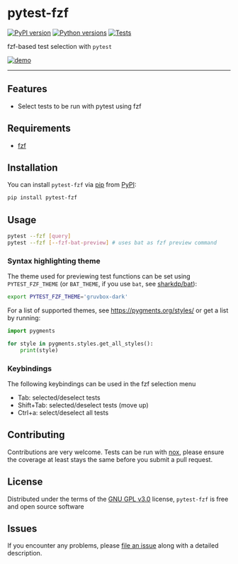 # pytest-fzf

[![PyPI version](https://img.shields.io/pypi/v/pytest-fzf.svg)](https://pypi.org/project/pytest-fzf)
[![Python versions](https://img.shields.io/pypi/pyversions/pytest-fzf.svg)](https://pypi.org/project/pytest-fzf)
[![Tests](https://github.com/dtrifiro/pytest-fzf/actions/workflows/tests.yml/badge.svg)](https://github.com/dtrifiro/pytest-fzf/actions/workflows/tests.yml)

fzf-based test selection with `pytest`

[![demo](https://github.com/dtrifiro/pytest-fzf/assets/36171005/29f7a610-2f15-402f-a24f-af8bf7e0e71d)](https://asciinema.org/a/iAr18ilruuPM7pZ1EAfXkxfEf)

---

## Features

- Select tests to be run with pytest using fzf

## Requirements

- [fzf](https://github.com/junegunn/fzf)

## Installation

You can install `pytest-fzf` via [pip](https://pypi.org/project/pip/)
from [PyPI](https://pypi.org/project):

```bash
pip install pytest-fzf
```

## Usage

```bash
pytest --fzf [query]
pytest --fzf [--fzf-bat-preview] # uses bat as fzf preview command
```

### Syntax highlighting theme

The theme used for previewing test functions can be set using `PYTEST_FZF_THEME` (or `BAT_THEME`, if you use `bat`, see [sharkdp/bat](https://github.com/sharkdp/bat)):

```bash
export PYTEST_FZF_THEME='gruvbox-dark'
```

For a list of supported themes, see https://pygments.org/styles/ or get a list by running:

```python
import pygments

for style in pygments.styles.get_all_styles():
    print(style)
```

### Keybindings

The following keybindings can be used in the fzf selection menu

- Tab: selected/deselect tests
- Shift+Tab: selected/deselect tests (move up)
- Ctrl+a: select/deselect all tests

## Contributing

Contributions are very welcome. Tests can be run with
[nox](https://github.com/wntrblm/nox), please ensure the coverage at
least stays the same before you submit a pull request.

## License

Distributed under the terms of the [GNU GPL
v3.0](http://www.gnu.org/licenses/gpl-3.0.txt) license, `pytest-fzf`
is free and open source software

## Issues

If you encounter any problems, please [file an
issue](https://github.com/dtrifiro/pytest-fzf/issues) along with a
detailed description.
